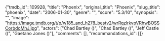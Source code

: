 {"tmdb_id": 109928, "title": "Phoenix", "original_title": "Phoenix", "slug_title": "phoenix", "date": "2006-01-30", "genre": "", "score": "5.3/10", "synopsis": "", "image": "https://image.tmdb.org/t/p/w185_and_h278_bestv2/wrRqzlrkvpVRhwBOSSCorbdoMhJ.jpg", "actors": ["Chad Bartley ()", "Chad Bartley ()", "Jeff Castle ()", "Gaetano Jones ()"], "comments": [], "recommandations_id": []}